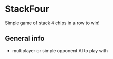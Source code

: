 # StackFour

Simple game of stack 4 chips in a row to win!

## General info

- multiplayer or simple opponent AI to play with
